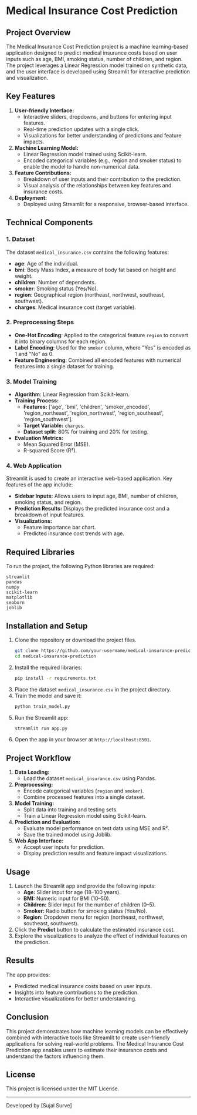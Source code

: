 # Medical Insurance Cost Prediction

## Project Overview
The Medical Insurance Cost Prediction project is a machine learning-based application designed to predict medical insurance costs based on user inputs such as age, BMI, smoking status, number of children, and region. The project leverages a Linear Regression model trained on synthetic data, and the user interface is developed using Streamlit for interactive prediction and visualization.

## Key Features
1. **User-friendly Interface:**
   - Interactive sliders, dropdowns, and buttons for entering input features.
   - Real-time prediction updates with a single click.
   - Visualizations for better understanding of predictions and feature impacts.
2. **Machine Learning Model:**
   - Linear Regression model trained using Scikit-learn.
   - Encoded categorical variables (e.g., region and smoker status) to enable the model to handle non-numerical data.
3. **Feature Contributions:**
   - Breakdown of user inputs and their contribution to the prediction.
   - Visual analysis of the relationships between key features and insurance costs.
4. **Deployment:**
   - Deployed using Streamlit for a responsive, browser-based interface.

## Technical Components
### 1. Dataset
The dataset `medical_insurance.csv` contains the following features:
- **age**: Age of the individual.
- **bmi**: Body Mass Index, a measure of body fat based on height and weight.
- **children**: Number of dependents.
- **smoker**: Smoking status (Yes/No).
- **region**: Geographical region (northeast, northwest, southeast, southwest).
- **charges**: Medical insurance cost (target variable).

### 2. Preprocessing Steps
- **One-Hot Encoding**: Applied to the categorical feature `region` to convert it into binary columns for each region.
- **Label Encoding**: Used for the `smoker` column, where "Yes" is encoded as 1 and "No" as 0.
- **Feature Engineering**: Combined all encoded features with numerical features into a single dataset for training.

### 3. Model Training
- **Algorithm**: Linear Regression from Scikit-learn.
- **Training Process:**
  - **Features:** ['age', 'bmi', 'children', 'smoker_encoded', 'region_northeast', 'region_northwest', 'region_southeast', 'region_southwest'].
  - **Target Variable:** `charges`.
  - **Dataset split:** 80% for training and 20% for testing.
- **Evaluation Metrics:**
  - Mean Squared Error (MSE).
  - R-squared Score (R²).

### 4. Web Application
Streamlit is used to create an interactive web-based application. Key features of the app include:
- **Sidebar Inputs:** Allows users to input age, BMI, number of children, smoking status, and region.
- **Prediction Results:** Displays the predicted insurance cost and a breakdown of input features.
- **Visualizations:**
  - Feature importance bar chart.
  - Predicted insurance cost trends with age.

## Required Libraries
To run the project, the following Python libraries are required:
```plaintext
streamlit
pandas
numpy
scikit-learn
matplotlib
seaborn
joblib
```

## Installation and Setup
1. Clone the repository or download the project files.
   ```sh
   git clone https://github.com/your-username/medical-insurance-prediction.git
   cd medical-insurance-prediction
   ```
2. Install the required libraries:
   ```sh
   pip install -r requirements.txt
   ```
3. Place the dataset `medical_insurance.csv` in the project directory.
4. Train the model and save it:
   ```sh
   python train_model.py
   ```
5. Run the Streamlit app:
   ```sh
   streamlit run app.py
   ```
6. Open the app in your browser at `http://localhost:8501`.

## Project Workflow
1. **Data Loading:**
   - Load the dataset `medical_insurance.csv` using Pandas.
2. **Preprocessing:**
   - Encode categorical variables (`region` and `smoker`).
   - Combine processed features into a single dataset.
3. **Model Training:**
   - Split data into training and testing sets.
   - Train a Linear Regression model using Scikit-learn.
4. **Prediction and Evaluation:**
   - Evaluate model performance on test data using MSE and R².
   - Save the trained model using Joblib.
5. **Web App Interface:**
   - Accept user inputs for prediction.
   - Display prediction results and feature impact visualizations.

## Usage
1. Launch the Streamlit app and provide the following inputs:
   - **Age:** Slider input for age (18–100 years).
   - **BMI:** Numeric input for BMI (10–50).
   - **Children:** Slider input for the number of children (0–5).
   - **Smoker:** Radio button for smoking status (Yes/No).
   - **Region:** Dropdown menu for region (northeast, northwest, southeast, southwest).
2. Click the **Predict** button to calculate the estimated insurance cost.
3. Explore the visualizations to analyze the effect of individual features on the prediction.

## Results
The app provides:
- Predicted medical insurance costs based on user inputs.
- Insights into feature contributions to the prediction.
- Interactive visualizations for better understanding.

## Conclusion
This project demonstrates how machine learning models can be effectively combined with interactive tools like Streamlit to create user-friendly applications for solving real-world problems. The Medical Insurance Cost Prediction app enables users to estimate their insurance costs and understand the factors influencing them.

## License
This project is licensed under the MIT License.

---
Developed by [Sujal Surve]

